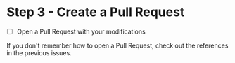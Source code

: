# Step 3 - Create a Pull Request

- [ ] Open a Pull Request with your modifications

If you don't remember how to open a Pull Request, check out the references in the previous issues.
